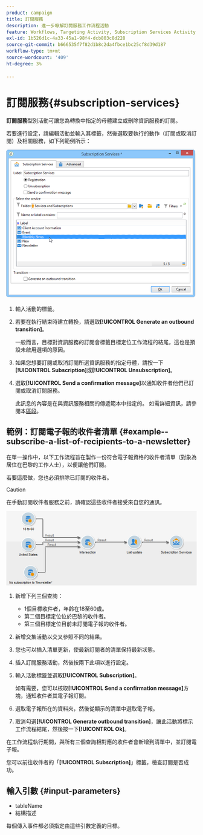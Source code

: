 ```yaml
---
product: campaign
title: 訂閱服務
description: 進一步瞭解訂閱服務工作流程活動
feature: Workflows, Targeting Activity, Subscription Services Activity
exl-id: 1b526d1c-4a33-45a1-98f4-dcb803c8d228
source-git-commit: b666535f7f82d1b8c2da4fbce1bc25cf8d39d187
workflow-type: tm+mt
source-wordcount: '409'
ht-degree: 3%

---
```


# 訂閱服務{#subscription-services}



**訂閱服務**&#x200B;型別活動可讓您為轉換中指定的母體建立或刪除資訊服務的訂閱。

若要進行設定，請編輯活動並輸入其標籤，然後選取要執行的動作（訂閱或取消訂閱）及相關服務，如下列範例所示：

![](assets/edit_service_inscription.png)

1. 輸入活動的標籤。
1. 若要在執行結束時建立轉換，請選取&#x200B;**[!UICONTROL Generate an outbound transition]**。

   一般而言，目標對資訊服務的訂閱會標籤目標定位工作流程的結尾，這也是預設未啟用選項的原因。

1. 如果您想要訂閱或取消訂閱所選資訊服務的指定母體，請按一下&#x200B;**[!UICONTROL Subscription]**&#x200B;或&#x200B;**[!UICONTROL Unsubscription]**。
1. 選取&#x200B;**[!UICONTROL Send a confirmation message]**&#x200B;以通知收件者他們已訂閱或取消訂閱服務。

   此訊息的內容是在與資訊服務相關的傳遞範本中指定的。 如需詳細資訊，請參閱本[區段](../../delivery/using/managing-subscriptions.md)。

## 範例：訂閱電子報的收件者清單 {#example--subscribe-a-list-of-recipients-to-a-newsletter}

在單一操作中，以下工作流程旨在製作一份符合電子報資格的收件者清單（對象為居住在巴黎的工作人士），以便讓他們訂閱。

若要這麼做，您也必須排除已訂閱的收件者。

>[!CAUTION]
>
>在手動訂閱收件者服務之前，請確認這些收件者接受來自您的通訊。

![](assets/subscription_services_example.png)

1. 新增下列三個查詢：

   * 1個目標收件者，年齡在18至60歲。
   * 第二個目標定位位於巴黎的收件者。
   * 第三個目標定位目前未訂閱電子報的收件者。

1. 新增交集活動以交叉參照不同的結果。
1. 您也可以插入清單更新，使最新訂閱者的清單保持最新狀態。
1. 插入訂閱服務活動，然後按兩下此項以進行設定。
1. 輸入活動標籤並選取&#x200B;**[!UICONTROL Subscription]**。

   如有需要，您可以核取&#x200B;**[!UICONTROL Send a confirmation message]**&#x200B;方塊，通知收件者其電子報訂閱。

1. 選取電子報所在的資料夾，然後從顯示的清單中選取電子報。
1. 取消勾選&#x200B;**[!UICONTROL Generate outbound transition]**，讓此活動將標示工作流程結尾，然後按一下&#x200B;**[!UICONTROL Ok]**。

在工作流程執行期間，與所有三個查詢相對應的收件者會新增到清單中，並訂閱電子報。

您可以前往收件者的「**[!UICONTROL Subscription]**」標籤，檢查訂閱是否成功。

## 輸入引數 {#input-parameters}

* tableName
* 結構描述

每個傳入事件都必須指定由這些引數定義的目標。
